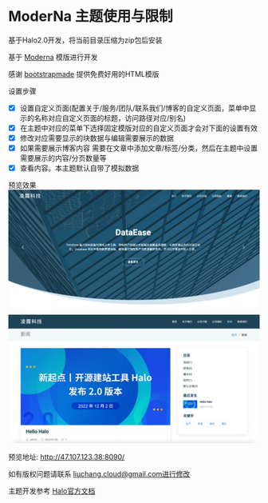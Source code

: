 # ModerNa 主题使用与限制

基于Halo2.0开发，将当前目录压缩为zip包后安装

基于 [Moderna](https://bootstrapmade.com/free-bootstrap-template-corporate-moderna/) 模版进行开发

感谢 [bootstrapmade](https://bootstrapmade.com) 提供免费好用的HTML模版

设置步骤

- [x] 设置自定义页面(配置关于/服务/团队/联系我们/博客的自定义页面，菜单中显示的名称对应自定义页面的标题，访问路径对应/别名)
- [x] 在主题中对应的菜单下选择固定模版对应的自定义页面才会对下面的设置有效
- [x] 修改对应需要显示的块数据与编辑需要展示的数据
- [x] 如果需要展示博客内容 需要在文章中添加文章/标签/分类，然后在主题中设置需要展示的内容/分页数量等
- [x] 查看内容。本主题默认自带了模拟数据

预览效果
![img.png](img.png)

![img_1.png](img_1.png)

预览地址:
http://47.107.123.38:8090/

如有版权问题请联系 liuchang.cloud@gmail.com进行修改

主题开发参考 [Halo官方文档](https://docs.halo.run)
